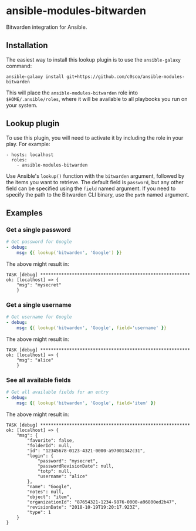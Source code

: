 # ansible-modules-bitwarden

Bitwarden integration for Ansible.

## Installation

The easiest way to install this lookup plugin is to use the
`ansible-galaxy` command:

    ansible-galaxy install git+https://github.com/c0sco/ansible-modules-bitwarden

This will place the `ansible-modules-bitwarden` role into
`$HOME/.ansible/roles`, where it will be available to all playbooks
you run on your system.

## Lookup plugin

To use this plugin, you will need to activate it by including the role
in your play.  For example:

    - hosts: localhost
      roles:
        - ansible-modules-bitwarden

Use Ansible's `lookup()` function with the `bitwarden` argument,
followed by the items you want to retrieve. The default field is
`password`, but any other field can be specified using the `field`
named argument. If you need to specify the path to the Bitwarden CLI
binary, use the `path` named argument.

## Examples

### Get a single password

```yaml
# Get password for Google
- debug:
    msg: {{ lookup('bitwarden', 'Google') }}
```

The above might result in:

```
TASK [debug] *********************************************************
ok: [localhost] => {
    "msg": "mysecret"
    }
```

### Get a single username

```yaml
# Get username for Google
- debug:
    msg: {{ lookup('bitwarden', 'Google', field='username' }}
```

The above might result in:

```
TASK [debug] *********************************************************
ok: [localhost] => {
    "msg": "alice"
    }
```

### See all available fields

```yaml
# Get all available fields for an entry
- debug:
    msg: {{ lookup('bitwarden', 'Google', field='item' }}
```

The above might result in:

```
TASK [debug] *********************************************************
ok: [localhost] => {
    "msg": {
        "favorite": false, 
        "folderId": null, 
        "id": "12345678-0123-4321-0000-a97001342c31", 
        "login": {
            "password": "mysecret", 
            "passwordRevisionDate": null, 
            "totp": null, 
            "username": "alice"
        }, 
        "name": "Google", 
        "notes": null, 
        "object": "item", 
        "organizationId": "87654321-1234-9876-0000-a96800ed2b47", 
        "revisionDate": "2018-10-19T19:20:17.923Z", 
        "type": 1
    }
}
```
